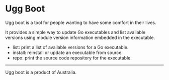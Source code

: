 # Ugg Boot

Ugg boot is a tool for people wanting to have some comfort in their lives.

It provides a simple way to update Go executables and list available versions using module version information embedded in the executable.

- list: print a list of available versions for a Go executable.
- install: reinstall or update an executable from source.
- repo: print the source code repository for the executable.

---

Ugg boot is a product of Australia.